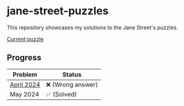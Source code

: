 # jane-street-puzzles

This repository showcases my solutions to the Jane Street's puzzles.

[Current puzzle](https://www.janestreet.com/puzzles/current-puzzle/)

## Progress

| Problem | Status |
|------------|---|
|   [April 2024](https://www.janestreet.com/puzzles/robot-capture-the-flag-index/)  |  ❌ (Wrong answer) |
|   May 2024  |  ✅ (Solved)|
